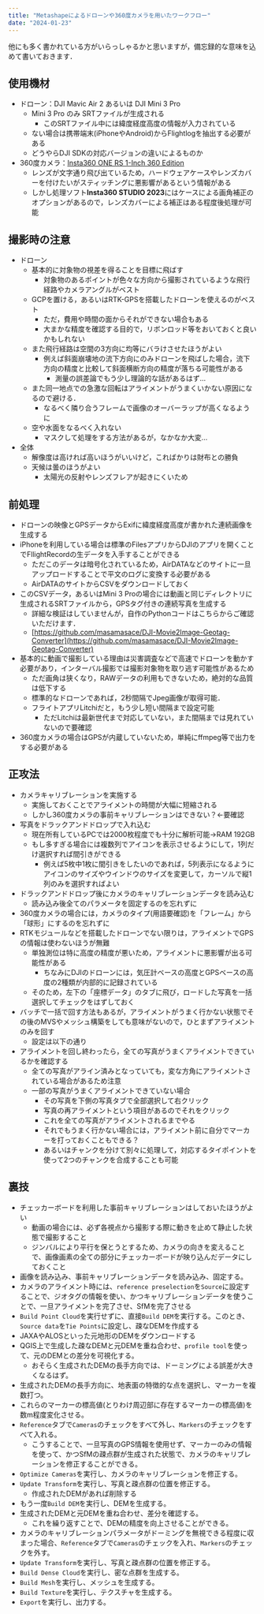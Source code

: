 ```yaml
---
title: "Metashapeによるドローンや360度カメラを用いたワークフロー"
date: "2024-01-23"
---
```


他にも多く書かれている方がいらっしゃるかと思いますが，備忘録的な意味を込めて書いておきます．

## 使用機材
- ドローン：DJI Mavic Air 2 あるいは DJI Mini 3 Pro
    - Mini 3 Pro のみ SRTファイルが生成される
        - このSRTファイル中には緯度経度高度の情報が入力されている
    - ない場合は携帯端末(iPhoneやAndroid)からFlightlogを抽出する必要がある
    - どうやらDJI SDKの対応バージョンの違いによるものか
- 360度カメラ：[Insta360 ONE RS 1-Inch 360 Edition](https://www.insta360.com/product/insta360-oners/1inch-360)
    - レンズが文字通り飛び出ているため，ハードウェアケースやレンズカバーを付けたいがスティッチングに悪影響があるという情報がある
    - しかし処理ソフト**Insta360 STUDIO 2023**にはケースによる画角補正のオプションがあるので，レンズカバーによる補正はある程度後処理が可能

## 撮影時の注意
- ドローン
    - 基本的に対象物の視差を得ることを目標に飛ばす
        - 対象物のあるポイントが色々な方向から撮影されているような飛行経路やカメラアングルがベスト
    - GCPを置ける，あるいはRTK-GPSを搭載したドローンを使えるのがベスト
        - ただ，費用や時間の面からそれができない場合もある
        - 大まかな精度を確認する目的で，リボンロッド等をおいておくと良いかもしれない
    - また飛行経路は空間の3方向に均等にバラけさせたほうがよい
        - 例えば斜面崩壊地の流下方向にのみドローンを飛ばした場合，流下方向の精度と比較して斜面横断方向の精度が落ちる可能性がある
            - 測量の誤差論でもう少し理論的な話があるはず…
    - また同一地点での急激な回転はアライメントがうまくいかない原因になるので避ける．
        - なるべく隣り合うフレームで画像のオーバーラップが高くなるように
    - 空や水面をなるべく入れない
        - マスクして処理をする方法があるが，なかなか大変…
- 全体
    - 解像度は高ければ高いほうがいいけど，こればかりは財布との勝負
    - 天候は曇のほうがよい
        - 太陽光の反射やレンズフレアが起きにくいため

## 前処理
- ドローンの映像とGPSデータからExifに緯度経度高度が書かれた連続画像を生成する
- iPhoneを利用している場合は標準のFilesアプリからDJIのアプリを開くことでFllightRecordの生データを入手することができる
    - ただこのデータは暗号化されているため，AirDATAなどのサイトに一旦アップロードすることで平文のログに変換する必要がある
    - AirDATAのサイトからCSVをダウンロードしておく
- このCSVデータ，あるいはMini 3 Proの場合には動画と同じディレクトリに生成されるSRTファイルから，GPSタグ付きの連続写真を生成する
    - 詳細な検証はしていませんが，自作のPythonコードはこちらからご確認いただけます．
    - [https://github.com/masamasace/DJI-Movie2Image-Geotag-Converter](https://github.com/masamasace/DJI-Movie2Image-Geotag-Converter)
- 基本的に動画で撮影している理由は災害調査などで高速でドローンを動かす必要があり，インターバル撮影では撮影対象物を取り逃す可能性があるため
    - ただ画角は狭くなり，RAWデータの利用もできないため，絶対的な品質は低下する
    - 標準的なドローンであれば，2秒間隔でJpeg画像が取得可能．
    - フライトアプリLitchiだと，もう少し短い間隔まで設定可能
        - ただLitchiは最新世代まで対応していない，また間隔までは見れていないので要確認
- 360度カメラの場合はGPSが内蔵していないため，単純にffmpeg等で出力をする必要がある

## 正攻法
- カメラキャリブレーションを実施する
    - 実施しておくことでアライメントの時間が大幅に短縮される
    - しかし360度カメラの事前キャリブレーションはできない？←要確認
- 写真をドラックアンドドロップで入れ込む
    - 現在所有しているPCでは2000枚程度でも十分に解析可能→RAM 192GB
    - もし多すぎる場合には複数列でアイコンを表示させるようにして，1列だけ選択すれば間引きができる
        - 例えば5枚中1枚に間引きをしたいのであれば，5列表示になるようにアイコンのサイズやウインドウのサイズを変更して，カーソルで縦1列のみを選択すればよい
- ドラックアンドドロップ後にカメラのキャリブレーションデータを読み込む
    - 読み込み後全てのパラメータを固定するのを忘れずに
- 360度カメラの場合には，カメラのタイプ(用語要確認)を「フレーム」から「球形」にするのを忘れずに
- RTKモジュールなどを搭載したドローンでない限りは，アライメントでGPSの情報は使わないほうが無難
    - 単独測位は特に高度の精度が悪いため，アライメントに悪影響が出る可能性がある
        - ちなみにDJIのドローンには，気圧計ベースの高度とGPSベースの高度の2種類が内部的に記録されている
    - そのため，左下の「座標データ」のタブに飛び，ロードした写真を一括選択してチェックをはずしておく
- バッチで一括で回す方法もあるが，アライメントがうまく行かない状態でその後のMVSやメッシュ構築をしても意味がないので，ひとまずアライメントのみを回す
    - 設定は以下の通り
- アライメントを回し終わったら，全ての写真がうまくアライメントできているかを確認する
    - 全ての写真がアライン済みとなっていても，変な方角にアライメントされている場合があるため注意
    - 一部の写真がうまくアライメントできていない場合
        - その写真を下側の写真タブで全部選択して右クリック
        - 写真の再アライメントという項目があるのでそれをクリック
        - これを全ての写真がアライメントされるまでやる
        - それでもうまく行かない場合には，アライメント前に自分でマーカーを打っておくこともできる？
        - あるいはチャンクを分けて別々に処理して，対応するタイポイントを使って2つのチャンクを合成することも可能

## 裏技
- チェッカーボードを利用した事前キャリブレーションはしておいたほうがよい
    - 動画の場合には、必ず各視点から撮影する際に動きを止めて静止した状態で撮影すること
    - ジンバルにより平行を保とうとするため、カメラの向きを変えることで、画像画素の全ての部分にチェッカーボードが映り込んだデータにしておくこと
- 画像を読み込み、事前キャリブレーションデータを読み込み、固定する。
- カメラのアライメント時には、`reference preselection`を`Source`に設定することで、ジオタグの情報を使い、かつキャリブレーションデータを使うことで、一旦アライメントを完了させ、SfMを完了させる
- `Build Point Cloud`を実行せずに、直接`Build DEM`を実行する。このとき、`Source data`を`Tie Points`に設定し、疎なDEMを作成する
- JAXAやALOSといった元地形のDEMをダウンロードする
- QGIS上で生成した疎なDEMと元DEMを重ね合わせ、`profile tool`を使って、元のDEMとの差分を可視化する。
    - おそらく生成されたDEMの長手方向では、ドーミングによる誤差が大きくなるはず。
- 生成されたDEMの長手方向に、地表面の特徴的な点を選択し、マーカーを複数打つ。
- これらのマーカーの標高値(とりわけ周辺部に存在するマーカーの標高値)を数m程度変化させる。
- `Reference`タブで`Cameras`のチェックをすべて外し、`Markers`のチェックをすべて入れる。
    - こうすることで、一旦写真のGPS情報を使用せず、マーカーのみの情報を使って、かつSfMの疎点群が生成された状態で、カメラのキャリブレーションを修正することができる。
- `Optimize Cameras`を実行し、カメラのキャリブレーションを修正する。
- `Update Transform`を実行し、写真と疎点群の位置を修正する。
    - 作成されたDEMがあれば削除する
- もう一度`Build DEM`を実行し、DEMを生成する。
- 生成されたDEMと元DEMを重ね合わせ、差分を確認する。
    - これを繰り返すことで、DEMの精度を向上させることができる。
- カメラのキャリブレーションパラメータがドーミングを無視できる程度に収まった場合、`Reference`タブで`Cameras`のチェックを入れ、`Markers`のチェックを外す。
- `Update Transform`を実行し、写真と疎点群の位置を修正する。
- `Build Dense Cloud`を実行し、密な点群を生成する。
- `Build Mesh`を実行し、メッシュを生成する。
- `Build Texture`を実行し、テクスチャを生成する。
- `Export`を実行し、出力する。






